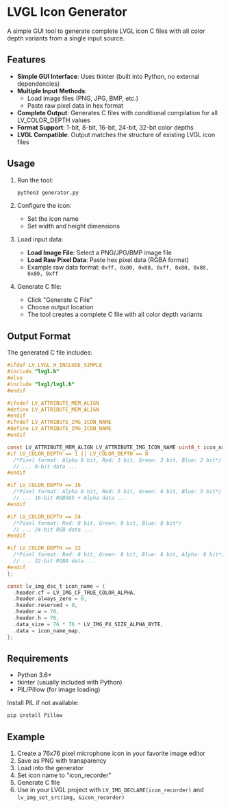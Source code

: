 # LVGL Icon Generator

A simple GUI tool to generate complete LVGL icon C files with all color depth variants from a single input source.

## Features

- **Simple GUI Interface**: Uses tkinter (built into Python, no external dependencies)
- **Multiple Input Methods**: 
  - Load image files (PNG, JPG, BMP, etc.)
  - Paste raw pixel data in hex format
- **Complete Output**: Generates C files with conditional compilation for all LV_COLOR_DEPTH values
- **Format Support**: 1-bit, 8-bit, 16-bit, 24-bit, 32-bit color depths
- **LVGL Compatible**: Output matches the structure of existing LVGL icon files

## Usage

1. Run the tool:
   ```bash
   python3 generator.py
   ```

2. Configure the icon:
   - Set the icon name
   - Set width and height dimensions

3. Load input data:
   - **Load Image File**: Select a PNG/JPG/BMP image file
   - **Load Raw Pixel Data**: Paste hex pixel data (RGBA format)
   - Example raw data format: `0xff, 0x00, 0x00, 0xff, 0x80, 0x80, 0x80, 0xff`

4. Generate C file:
   - Click "Generate C File"
   - Choose output location
   - The tool creates a complete C file with all color depth variants

## Output Format

The generated C file includes:

```c
#ifdef LV_LVGL_H_INCLUDE_SIMPLE
#include "lvgl.h"
#else
#include "lvgl/lvgl.h"
#endif

#ifndef LV_ATTRIBUTE_MEM_ALIGN
#define LV_ATTRIBUTE_MEM_ALIGN
#endif
#ifndef LV_ATTRIBUTE_IMG_ICON_NAME
#define LV_ATTRIBUTE_IMG_ICON_NAME
#endif

const LV_ATTRIBUTE_MEM_ALIGN LV_ATTRIBUTE_IMG_ICON_NAME uint8_t icon_name_map[] = {
#if LV_COLOR_DEPTH == 1 || LV_COLOR_DEPTH == 8
  /*Pixel format: Alpha 8 bit, Red: 3 bit, Green: 3 bit, Blue: 2 bit*/
  // ... 8-bit data ...
#endif

#if LV_COLOR_DEPTH == 16
  /*Pixel format: Alpha 8 bit, Red: 5 bit, Green: 6 bit, Blue: 5 bit*/
  // ... 16-bit RGB565 + Alpha data ...
#endif

#if LV_COLOR_DEPTH == 24
  /*Pixel format: Red: 8 bit, Green: 8 bit, Blue: 8 bit*/
  // ... 24-bit RGB data ...
#endif

#if LV_COLOR_DEPTH == 32
  /*Pixel format: Red: 8 bit, Green: 8 bit, Blue: 8 bit, Alpha: 8 bit*/
  // ... 32-bit RGBA data ...
#endif
};

const lv_img_dsc_t icon_name = {
  .header.cf = LV_IMG_CF_TRUE_COLOR_ALPHA,
  .header.always_zero = 0,
  .header.reserved = 0,
  .header.w = 76,
  .header.h = 76,
  .data_size = 76 * 76 * LV_IMG_PX_SIZE_ALPHA_BYTE,
  .data = icon_name_map,
};
```

## Requirements

- Python 3.6+
- tkinter (usually included with Python)
- PIL/Pillow (for image loading)

Install PIL if not available:
```bash
pip install Pillow
```

## Example

1. Create a 76x76 pixel microphone icon in your favorite image editor
2. Save as PNG with transparency
3. Load into the generator
4. Set icon name to "icon_recorder"
5. Generate C file
6. Use in your LVGL project with `LV_IMG_DECLARE(icon_recorder)` and `lv_img_set_src(img, &icon_recorder)`
